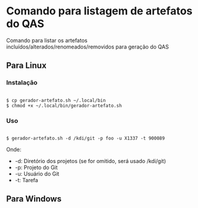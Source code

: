 # Comando para listagem de artefatos do QAS

Comando para listar os artefatos incluídos/alterados/renomeados/removidos para geração do QAS

## Para Linux

### Instalação

``` console

$ cp gerador-artefato.sh ~/.local/bin
$ chmod +x ~/.local/bin/gerador-artefato.sh

```

### Uso

``` console

$ gerador-artefato.sh -d /kdi/git -p foo -u X1337 -t 900089

```

Onde:

- -d: Diretório dos projetos (se for omitido, será usado /kdi/git)
- -p: Projeto do Git
- -u: Usuário do Git
- -t: Tarefa

## Para Windows
